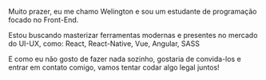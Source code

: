 Muito prazer, eu me chamo Welington e sou um estudante de programação focado no Front-End.

Estou buscando masterizar ferramentas modernas e presentes no mercado do UI-UX, como: React, React-Native, Vue, Angular, SASS

E como eu não gosto de fazer nada sozinho, gostaria de convida-los e entrar em contato comigo, vamos tentar codar algo legal juntos!
